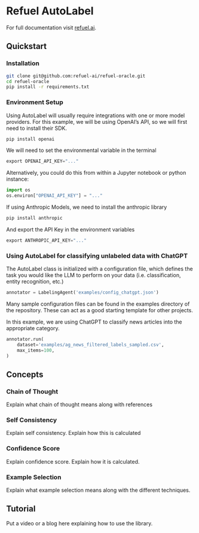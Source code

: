 # Refuel AutoLabel

For full documentation visit [refuel.ai](https://www.refuel.ai).

## Quickstart
### Installation
``` bash
git clone git@github.com:refuel-ai/refuel-oracle.git
cd refuel-oracle
pip install -r requirements.txt
```

### Environment Setup
Using AutoLabel will usually require integrations with one or more model providers.
For this example, we will be using OpenAI’s API, so we will first need to install their SDK.
``` py
pip install openai
```

We will need to set the environmental variable in the terminal
``` py
export OPENAI_API_KEY="..."
```

Alternatively, you could do this from within a Jupyter notebook or python instance:
``` py
import os
os.environ["OPENAI_API_KEY"] = "..."
```

If using Anthropic Models, we need to install the anthropic library
``` py
pip install anthropic
```

And export the API Key in the environment variables
``` py
export ANTHROPIC_API_KEY="..."
```

### Using AutoLabel for classifying unlabeled data with ChatGPT

The AutoLabel class is initialized with a configuration file, which defines the task you would like the LLM to perform on your data (i.e. classification, entity recognition, etc.)
``` py
annotator = LabelingAgent('examples/config_chatgpt.json')
```

Many sample configuration files can be found in the examples directory of the repository. These can act as a good starting template for other projects.

In this example, we are using ChatGPT to classify news articles into the appropriate category.
``` py
annotator.run(
    dataset='examples/ag_news_filtered_labels_sampled.csv',
    max_items=100,
)
```

## Concepts

### Chain of Thought
Explain what chain of thought means along with references

### Self Consistency
Explain self consistency. Explain how this is calculated

### Confidence Score
Explain confidence score. Explain how it is calculated.

### Example Selection
Explain what example selection means along with the different techniques.

## Tutorial

Put a video or a blog here explaining how to use the library.